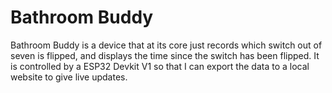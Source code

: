 # Bathroom Buddy
Bathroom Buddy is a device that at its core just records which switch out of seven is flipped, and displays the time since the switch has been flipped. It is controlled by a ESP32 Devkit V1 so that I can export the data to a local website to give live updates.
